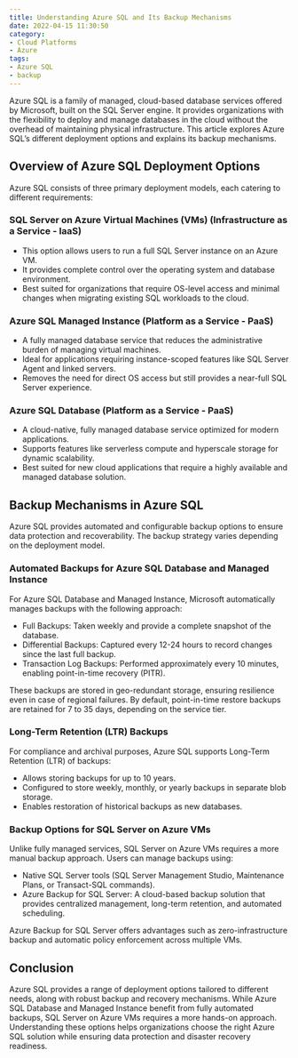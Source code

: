 ```yaml
---
title: Understanding Azure SQL and Its Backup Mechanisms
date: 2022-04-15 11:30:50
category:
- Cloud Platforms
- Azure
tags:
- Azure SQL
- backup
---
```


Azure SQL is a family of managed, cloud-based database services offered by Microsoft, built on the SQL Server engine. It provides organizations with the flexibility to deploy and manage databases in the cloud without the overhead of maintaining physical infrastructure. This article explores Azure SQL’s different deployment options and explains its backup mechanisms.

## Overview of Azure SQL Deployment Options

Azure SQL consists of three primary deployment models, each catering to different requirements:

###	SQL Server on Azure Virtual Machines (VMs) (Infrastructure as a Service - IaaS)
- This option allows users to run a full SQL Server instance on an Azure VM.
- It provides complete control over the operating system and database environment.
- Best suited for organizations that require OS-level access and minimal changes when migrating existing SQL workloads to the cloud.

###	Azure SQL Managed Instance (Platform as a Service - PaaS)
- A fully managed database service that reduces the administrative burden of managing virtual machines.
- Ideal for applications requiring instance-scoped features like SQL Server Agent and linked servers.
- Removes the need for direct OS access but still provides a near-full SQL Server experience.

### Azure SQL Database (Platform as a Service - PaaS)
- A cloud-native, fully managed database service optimized for modern applications.
- Supports features like serverless compute and hyperscale storage for dynamic scalability.
- Best suited for new cloud applications that require a highly available and managed database solution.

## Backup Mechanisms in Azure SQL

Azure SQL provides automated and configurable backup options to ensure data protection and recoverability. The backup strategy varies depending on the deployment model.

### Automated Backups for Azure SQL Database and Managed Instance

For Azure SQL Database and Managed Instance, Microsoft automatically manages backups with the following approach:
- Full Backups: Taken weekly and provide a complete snapshot of the database.
- Differential Backups: Captured every 12-24 hours to record changes since the last full backup.
- Transaction Log Backups: Performed approximately every 10 minutes, enabling point-in-time recovery (PITR).

These backups are stored in geo-redundant storage, ensuring resilience even in case of regional failures. By default, point-in-time restore backups are retained for 7 to 35 days, depending on the service tier.

### Long-Term Retention (LTR) Backups
For compliance and archival purposes, Azure SQL supports Long-Term Retention (LTR) of backups:
- Allows storing backups for up to 10 years.
- Configured to store weekly, monthly, or yearly backups in separate blob storage.
- Enables restoration of historical backups as new databases.

### Backup Options for SQL Server on Azure VMs
Unlike fully managed services, SQL Server on Azure VMs requires a more manual backup approach. Users can manage backups using:
- Native SQL Server tools (SQL Server Management Studio, Maintenance Plans, or Transact-SQL commands).
- Azure Backup for SQL Server: A cloud-based backup solution that provides centralized management, long-term retention, and automated scheduling.

Azure Backup for SQL Server offers advantages such as zero-infrastructure backup and automatic policy enforcement across multiple VMs.

## Conclusion

Azure SQL provides a range of deployment options tailored to different needs, along with robust backup and recovery mechanisms. While Azure SQL Database and Managed Instance benefit from fully automated backups, SQL Server on Azure VMs requires a more hands-on approach. Understanding these options helps organizations choose the right Azure SQL solution while ensuring data protection and disaster recovery readiness.